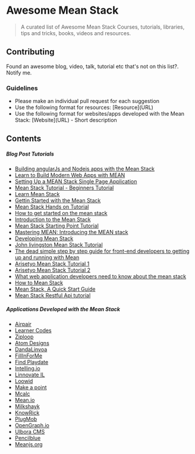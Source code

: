 # Awesome Mean Stack

> A curated list of Awesome Mean Stack Courses, tutorials, libraries, tips and tricks, books, videos and resources.

## Contributing

Found an awesome blog, video, talk, tutorial etc that's not on this list?. Notify me.

### Guidelines

* Please make an individual pull request for each suggestion
* Use the following format for resources: \[Resource\]\(URL\)
* Use the following format for websites/apps developed with the Mean Stack: \[Website\]\(URL\) - Short description

## Contents

##### Blog Post Tutorials
* [Building angularJs and Nodejs apps with the Mean Stack](https://www.codeschool.com/pluralsight-courses/building-angularjs-and-node-js-apps-with-the-mean-stack/)
* [Learn to Build Modern Web Apps with MEAN](https://thinkster.io/mean-stack-tutorial/)
* [Setting Up a MEAN Stack Single Page Application](https://scotch.io/tutorials/setting-up-a-mean-stack-single-page-application)
* [Mean Stack Tutorial - Beginners Tutorial](http://www.bradoncode.com/tutorials/learn-mean-stack-tutorial/)
* [Learn Mean Stack](http://adrianmejia.com/blog/categories/mean-stack/)
* [Gettin Started with the Mean Stack](http://www.bossable.com/303/install-mean-stack/)
* [Mean Stack Hands on Tutorial](http://thejackalofjavascript.com/mean-stack-hands-on-tutorial/)
* [How to get started on the mean stack](https://hackhands.com/how-to-get-started-on-the-mean-stack/)
* [Introduction to the Mean Stack](http://code.tutsplus.com/tutorials/introduction-to-the-mean-stack--cms-19918)
* [Mean Stack Starting Point Tutorial](http://www.codetutorial.io/mean-stack-starting-point-tutorial/)
* [Mastering MEAN: Introducing the MEAN stack](http://www.ibm.com/developerworks/library/wa-mean1/index.html)
* [Developing Mean Stack](http://www.lynda.com/Express.js-tutorials/Developing-MEAN-Stack-MongoDB/191940-2.html)
* [John livingston Mean Stack Tutorial](http://johnlivingston.io/blog/mean-stack-1)
* [The dead simple step by step guide for front-end developers to getting up and running with Mean](http://cwbuecheler.com/web/tutorials/2013/node-express-mongo/)
* [Arisetyo Mean Stack Tutorial 1](http://blog.arisetyo.com/mean-stack-tutorial-part-1/)
* [Arisetyo Mean Stack Tutorial 2](http://blog.arisetyo.com/?p=370)
* [What web application developers need to know about the mean stack](http://www.teamstudio.com/blog/what-web-application-developers-need-to-know-about-the-mean-stack)
* [How to Mean Stack](https://www.jeremymorgan.com/tutorials/angularjs/how-to-mean-stack/)
* [Mean Stack, A Quick Start Guide](http://modernweb.com/2014/04/21/mean-stack-a-quick-start-guide/)
* [Mean Stack Restful Api tutorial](http://michaelcheng.io/2015/04/01/mean-stack-restful-api-tutorial-using-node-js-express-angularjs-and-mongodb-to-build-a-contact-list-app/)

##### Applications Developed with the Mean Stack
* [Airpair](https://www.airpair.com/)
* [Learner Codes](http://learner.codes)
* [Ziploop](https://www.ziploop.com/)
* [Atom Designs](http://www.atomdesigns.co.uk)
* [DandaLinvoa](http://www.dandalinvoa.com)
* [FillInForMe](http://www.fillinfor.me)
* [Find Playdate](http://find-playdate.com/)
* [Intelling.io](http://intelling.io)
* [Linnovate IL](http://linnovate.co.il)
* [Loowid](https://www.loowid.com)
* [Make a point](http://makeapoint.org)
* [Mcalc](http://mcalc.net)
* [Mean.io](http://mean.io)
* [Milkshayk](http://milkshayk.com)
* [KnowRick](https://knowrick.com/)
* [PlugMob](https://plugmob.com/)
* [OpenGraph.io](http://opengraph.io/)
* [Ulbora CMS](http://www.ulboracms.org)
* [Pencilblue](http://pencilblue.org/)
* [Meanjs.org](http://meanjs.org/)
